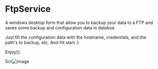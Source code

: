 # FtpService
 
A windows desktop form that allow you to backup your data to a FTP and saves some backup and configuration data in databse.

Just fill the configuration data with the hostname, credentials, and the path's to backup, etc.
And hit start :)

Enjoy();

Scr![image](https://user-images.githubusercontent.com/34984294/152006765-7b2e5b45-0723-4cca-85c3-bd5bc00a0601.png)
